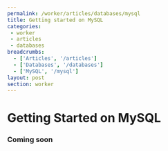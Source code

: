 ```yaml
---
permalink: /worker/articles/databases/mysql
title: Getting started on MySQL
categories:
 - worker
 - articles
 - databases
breadcrumbs:
  - ['Articles', '/articles']
  - ['Databases', '/databases']
  - ['MySQL', '/mysql']
layout: post
section: worker
---
```


# Getting Started on MySQL

### Coming soon